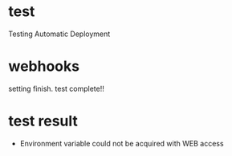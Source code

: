 # test
Testing Automatic Deployment

# webhooks
setting finish.
test complete!!

# test result
- Environment variable could not be acquired with WEB access

